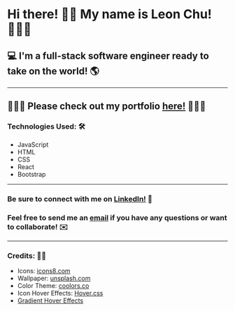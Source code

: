 # Hi there! 👋🏼 My name is Leon Chu! 🙎🏻‍♂️
## 💻 I'm a full-stack software engineer ready to take on the world! 🌎
---
## 👨🏻‍💻 Please check out my portfolio [here!](https://leonchu.netlify.app/) 👨🏻‍💻
### **Technologies Used: 🛠**
- JavaScript
- HTML
- CSS
- React
- Bootstrap
---
### **Be sure to connect with me on [LinkedIn!](https://www.linkedin.com/in/leon-chu/)** 🔗
### **Feel free to send me an [email](mailto:ljchu87@gmail.com) if you have any questions or want to collaborate! ✉️**
---
### **Credits: 👏🏼**
- Icons: [icons8.com](https://icons8.com/)
- Wallpaper: [unsplash.com](unsplash.com)
- Color Theme: [coolors.co](https://coolors.co/)
- Icon Hover Effects: [Hover.css](https://ianlunn.github.io/Hover/)
- [Gradient Hover Effects](https://codepen.io/bsander/pen/pPpbNm)
